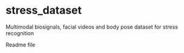 # stress_dataset
Multimodal biosignals, facial videos and body pose dataset for stress recognition

Readme file
